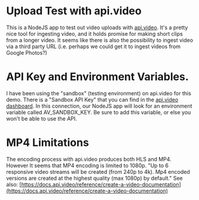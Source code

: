 # Upload Test with api.video  
This is a NodeJS app to test out video uploads with [api.video](https://docs.api.video/reference/post_videos-videoid-source). It's a pretty nice tool for ingesting video, and it holds promise for making short clips from a longer video. It seems like there is also the possibility to ingest video via a third party URL (i.e. perhaps we could get it to ingest videos from Google Photos?)  
  
# API Key and Environment Variables. 
I have been using the "sandbox" (testing environment) on api.video for this demo. There is a "Sandbox API Key" that you can find in the [api.video dashboard](https://dashboard.api.video/overview). In this connection, our NodeJS app will look for an environment variable called AV_SANDBOX_KEY. Be sure to add this variable, or else you won't be able to use the API.  
  
# MP4 Limitations  
The encoding process with api.video produces both HLS and MP4. However It seems that MP4 encoding is limited to 1080p. "Up to 6 responsive video streams will be created (from 240p to 4k). Mp4 encoded versions are created at the highest quality (max 1080p) by default." See also: [https://docs.api.video/reference/create-a-video-documentation](https://docs.api.video/reference/create-a-video-documentation)  
